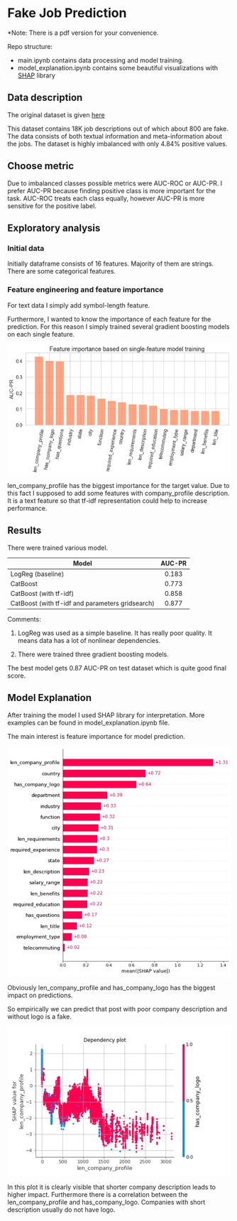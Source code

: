 # Fake Job Prediction

\*Note: There is a pdf version for your convenience.

Repo structure:
* main.ipynb contains data processing and model training. 
* model_explanation.ipynb contains some beautiful visualizations
with [SHAP](https://github.com/slundberg/shap) library   

## Data description
The original dataset is given [here](https://www.kaggle.com/shivamb/real-or-fake-fake-jobposting-prediction) 

This dataset contains 18K job descriptions out of which about 800 are fake. The data consists of both textual information and meta-information about the jobs.
The dataset is highly imbalanced with only 4.84% positive values.


## Choose metric
Due to imbalanced classes possible metrics were AUC-ROC or AUC-PR. I prefer AUC-PR because finding positive class is more 
important for the task. AUC-ROC treats each class equally, however AUC-PR is more sensitive for the positive label. 

## Exploratory analysis

### Initial data
Initially dataframe consists of 16 features. Majority of them are strings.
There are some categorical features. 

### Feature engineering and feature importance
For text data I simply add symbol-length feature. 

Furthermore, I wanted to know the importance of each feature for the prediction.
For this reason I simply trained several gradient boosting models on each single feature. 

![Feature importance](/img/single_feature.jpg)

len_company_profile has the biggest importance for the target value.
Due to this fact I supposed to add some features with company_profile description. 
It is a text feature so that tf-idf representation could help to increase performance. 


## Results
There were trained various model.

| Model                              | AUC-PR      | 
| -----------------------------------|:-----------:| 
| LogReg (baseline)                  | 0.183       | 
| CatBoost                           | 0.773       | 
| CatBoost (with tf-idf)             | 0.858       | 
| CatBoost (with tf-idf and parameters gridsearch)| 0.877       | 

Comments:

1. LogReg was used as a simple baseline. 
It has really poor quality. It means data has a lot of nonlinear dependencies.

2. There were trained three gradient boosting models.

The best model gets 0.87 AUC-PR on test dataset which is quite good final score.

## Model Explanation

After training the model I used SHAP library for interpretation. 
More examples can be found in model_explanation.ipynb file.

The main interest is feature importance for model prediction.

![Feature importance](/img/importance.jpg)

Obviously len_company_profile and has_company_logo has the biggest impact on predictions. 

So empirically we can predict that post with poor company description and without logo is a fake.  

![Dependency](/img/dependency.jpg)

In this plot it is clearly visible that shorter company description leads to higher impact. 
Furthermore there is a correlation between the len_company_profile and has_company_logo. Companies with short description 
usually do not have logo.